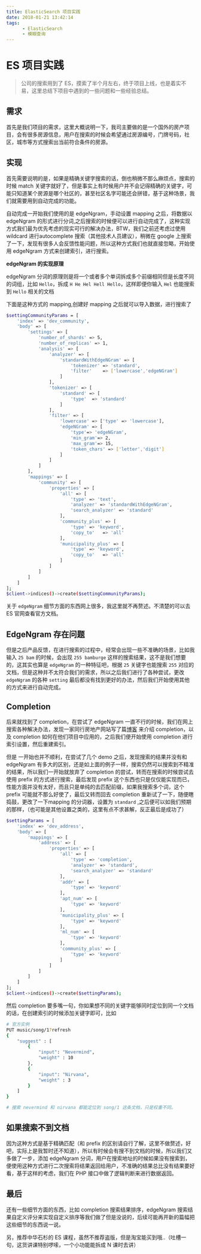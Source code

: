 ```yaml
---
title: ElasticSearch 项目实践
date: 2018-01-21 13:42:14
tags:
      - ElasticSearch
      - 模糊查询
---
```


# ES 项目实践

> 公司的搜索用到了 ES，摸索了半个月左右，终于项目上线，也是着实不易，这里总结下项目中遇到的一些问题和一些经验总结。

## 需求

首先是我们项目的需求，这里大概说明一下，我司主要做的是一个国外的房产项目，会有很多房源信息，用户在搜索的时候会希望通过房源编号，门牌号码，社区，城市等方式搜索出当前符合条件的房源。

## 实现

首先需要说明的是，如果是精确关键字搜索的话，倒也稍微不那么麻烦点，搜索的时候 match 关键字就好了，但是事实上有时候用户并不会记得精确的关键字，可能只知道某个房源是哪个社区的，甚至社区名字可能还会拼错，基于这种场景，我们就需要用到自动完成的功能。

自动完成一开始我们使用的是 edgeNgram，手动设置 mapping 之后，将数据以 edgeNgram 的形式进行分词,之后搜索的时候便可以进行自动完成了，这种实现方式我们最为优先考虑的现实可行的解决办法，BTW，我们之前还考虑过使用 wildcard 进行autocomplete 搜索（其他技术人员建议），稍微在 google 上搜索了一下，发现有很多人会反馈性能问题，所以这种方式我们也就直接忽略，开始使用 edgeNgram 方式来创建索引，进行搜索。

**edgeNgram 的实现原理** 

edgeNgram 分词的原理则是将一个或者多个单词拆成多个前缀相同但是长度不同的词组，比如 `Hello`，拆成 `H He Hel Hell Hello`，这样即便你输入 `Hel` 也能搜索到 `Hello` 相关的文档

下面是这种方式的 mapping,创建好 mapping 之后就可以导入数据，进行搜索了

```bash
$settingCommunityParams = [
    'index' => 'dev_community',
    'body' => [
        'settings' => [
            'number_of_shards' => 5,
            'number_of_replicas' => 1,
            'analysis' => [
                'analyzer' => [
                    'standardWithEdgeNGram' => [
                        'tokenizer' => 'standard',
                        'filter'    => ['lowercase','edgeNGram']
                    ]
                ],
                'tokenizer' => [
                    'standard' => [
                        'type'  => 'standard'
                    ]
                ],
                'filter' => [
                    'lowercase' => ['type' => 'lowercase'],
                    'edgeNGram' => [
                        'type'=> 'edgeNGram',
                        'min_gram'=> 2,
                        'max_gram'=> 15,
                        'token_chars' => ['letter','digit']
                    ]
                ]
            ]
        ],
        'mappings' => [
            'community' => [
                'properties' => [
                    'all' => [
                        'type' => 'text',
                        'analyzer' => 'standardWithEdgeNGram',
                        'search_analyzer' => 'standard'
                    ],
                    'community_plus' => [
                        'type' => 'keyword',
                        'copy_to'   => 'all'
                    ],
                    'municipality_plus' => [
                        'type' => 'keyword',
                        'copy_to'   => 'all'
                    ]
                ]
            ]
        ]
    ]
];
$client->indices()->create($settingCommunityParams);
```

关于 `edgeNgram` 细节方面的东西网上很多，我这里就不再赘述。不清楚的可以去 ES 官网查看官方文档。

## EdgeNgram 存在问题

但是之后产品反馈，在进行搜索的过程中，经常会出现一些不准确的场景，比如我输入 `25 bam` 的时候，会出现 `255 bamburge` 这样的搜索结果，这不是我们想要的，这其实也算是 `edgeNgram`  的一种特征吧，根据 `25` 关键字也能搜索 `255` 对应的文档，但是这种并不太符合我们的需求，所以之后我们进行了各种尝试，更改 `edgeNgram`  的各种 `setting`  最后都没有找到更好的办法，然后我们开始使用其他的方式来进行自动完成。

## Completion

后来就找到了 completion，在尝试了 edgeNgram 一直不行的时候，我们在网上搜索各种解决办法，发现一家同行房地产网站写了篇[博客](http://rea.tech/using-elasticsearch-completion-suggesters-for-address-autosuggest/) 来介绍 completion，以及 completion 如何在他们项目中应用的，之后我们便开始使用 completion 进行索引设置，然后重建索引。

但是 一开始也并不顺利，在尝试了几个 demo 之后，发现搜索的结果并没有和 edgeNgram 有多大的区别，还是如上面的例子一样，搜索仍然可以搜索到不精准的结果，所以我们一开始就放弃了 completion 的尝试，转而在搜索的时候尝试去使用 prefix 的方式进行搜索，最后发现 prefix 这个东西也只是仅仅能实现而已，性能方面并没有太好，而且只是单纯的去匹配前缀，如果我搜索多个词，这个 prefix 可能就不那么好使了，最后又转而回去 completion 重新试了一下，随便瞎捣鼓，更改了一下mapping 的分词器，设置为  `standard`  ,之后便可以如我们预期的那样，（也可能是其他设置之类的，这里有点不求甚解，反正最后是成功了）

```bash
$settingParams = [
    'index' => 'dev_address',
    'body' => [
        'mappings' => [
            'address' => [
                'properties' => [
                    'all' => [
                        'type' => 'completion',
                        'analyzer' => 'standard',
                        'search_analyzer' => 'standard'
                    ],
                    'addr' => [
                        'type' => 'keyword'
                    ],
                    'apt_num' => [
                        'type' => 'keyword'
                    ],
                    'municipality_plus' => [
                        'type' => 'keyword'
                    ],
                    'ml_num' => [
                        'type' => 'keyword'
                    ],
                    'community_plus' => [
                        'type' => 'keyword'
                    ]
                ]
            ]
        ]
    ]
];
$client->indices()->create($settingParams);
```

然后 completion 要多嘴一句，你如果想不同的关键字能够同时定位到同一个文档的话，在创建索引的时候添加关键字即可，比如

```bash
# 官方实例
PUT music/song/1?refresh
{
    "suggest" : [
        {
            "input": "Nevermind",
            "weight" : 10
        },
        {
            "input": "Nirvana",
            "weight" : 3
        }
    ]
}

# 搜索 nevermind 和 nirvana 都能定位到 song/1 这条文档，只是权重不同。
```

## 如果搜索不到文档

因为这种方式是基于精确匹配（和 prefix 的区别请自行了解，这里不做赘述，好吧，实际上是我暂时还不知道），所以有时候会有搜不到文档的时候，所以我们又多做了一步，添加 edgeNgram 分词，用户在搜索地址的时候如果没有搜索到，便使用这种方式进行二次搜索将结果返回给用户，不准确的结果总比没有结果要好看，基于这样的考虑，我们在 PHP 接口中做了逻辑判断来进行数据返回。

## 最后

还有一些细节方面的东西，比如 completion 搜索结果排序，edgeNgram 搜索结果自定义评分来实现自定义排序等我们做了但是没说的，后续可能再开新的篇幅把这些细节的东西说一说。

另，推荐中华石杉的 ES 课程，虽然不推荐盗版，但是淘宝能买到哦..（吐槽一句，这货讲课特别啰嗦，一个小功能能拆成 N 课时去讲）